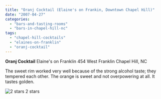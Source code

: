 ```yaml
---
title: "Oranj Cocktail (Elaine's on Frankin, Downtown Chapel Hill)"
date: "2007-04-27"
categories:
  - "bars-and-tasting-rooms"
  - "bars-in-chapel-hill-nc"
tags:
  - "chapel-hill-cocktails"
  - "elaines-on-franklin"
  - "oranj-cocktail"
---
```


**Oranj Cocktail** Elaine's on Franklin 454 West Franklin Chapel Hill, NC

The sweet rim worked very well because of the strong alcohol taste; they tempered each other. The orange is sweet and not overpowering at all. It tastes golden.




<div class="caption">

![2 stars](http://s3.amazonaws.com/thegourmez-wpmedia/2009/02/rating_chicken11.gif "rating_chicken11") 2 stars</div>


